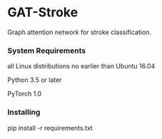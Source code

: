 # GAT-Stroke

Graph attention network for stroke classification.

### System Requirements

all Linux distributions no earlier than Ubuntu 16.04

Python 3.5 or later

PyTorch 1.0

### Installing

pip install -r requirements.txt
